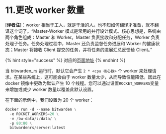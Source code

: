 # 11.更改 worker 数量

\[**译者注**\]：worker 相当于工人，就是干活的人。也不知如何翻译才准备，就不翻译这个词了。“Master-Worker 模式是常用的并行设计模式。核心思想是，系统由两个角色组成：Master 和 Worker。Master 负责接收和分配任务，Worker 负责处理子任务。任务处理过程中，Master 还负责监督任务进展和 Worker 的健康状态；Master 将接收 Client 提交的任务，并将任务的进展汇总反馈给 Client。”

{% hint style="success" %}
对应的[页面地址](https://github.com/dani-garcia/bitwarden_rs/wiki/Changing-the-number-of-workers)
{% endhint %}

当 bitwarden\_rs 运行时，默认它会产生 `2 * <cpu 核心数>` 个 worker 来处理请求。在某些系统上，这可能会由于 worker 数量太少，从而导致性能降低，因此在 docker 镜像中更改为默认产生 10 个线程。您可以通过设置`ROCKET_WORKERS`变量来增加或减少 worker 数量以覆盖此默认设置。

在下面的示例中，我们设置为 20 个 worker：

```python
docker run -d --name bitwarden \
  -e ROCKET_WORKERS=20 \
  -v /bw-data/:/data/ \
  -p 80:80 \
  bitwardenrs/server:latest
```

